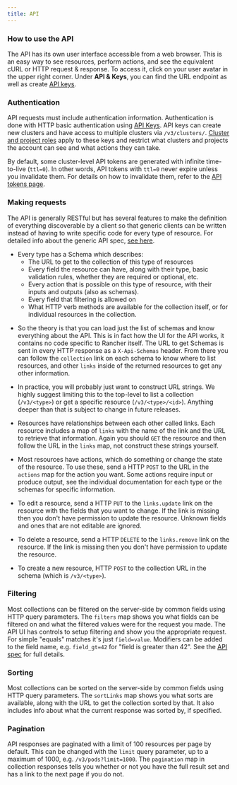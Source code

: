 ```yaml
---
title: API
---
```


### How to use the API

The API has its own user interface accessible from a web browser. This is an easy way to see resources, perform actions, and see the equivalent cURL or HTTP request & response. To access it, click on your user avatar in the upper right corner. Under **API & Keys**, you can find the URL endpoint as well as create [API keys](/docs/user-settings/api-keys/).

### Authentication

API requests must include authentication information. Authentication is done with HTTP basic authentication using [API Keys](/docs/user-settings/api-keys/). API keys can create new clusters and have access to multiple clusters via `/v3/clusters/`. [Cluster and project roles](/docs/admin-settings/rbac/cluster-project-roles/) apply to these keys and restrict what clusters and projects the account can see and what actions they can take.

By default, some cluster-level API tokens are generated with infinite time-to-live (`ttl=0`). In other words, API tokens with `ttl=0` never expire unless you invalidate them. For details on how to invalidate them, refer to the [API tokens page](/docs/api/api-tokens).

### Making requests

The API is generally RESTful but has several features to make the definition of everything discoverable by a client so that generic clients can be written instead of having to write specific code for every type of resource. For detailed info about the generic API spec, [see here](https://github.com/rancher/api-spec/blob/master/specification.md).

- Every type has a Schema which describes:
  - The URL to get to the collection of this type of resources
  - Every field the resource can have, along with their type, basic validation rules, whether they are required or optional, etc.
  - Every action that is possible on this type of resource, with their inputs and outputs (also as schemas).
  - Every field that filtering is allowed on
  - What HTTP verb methods are available for the collection itself, or for individual resources in the collection.

* So the theory is that you can load just the list of schemas and know everything about the API. This is in fact how the UI for the API works, it contains no code specific to Rancher itself. The URL to get Schemas is sent in every HTTP response as a `X-Api-Schemas` header. From there you can follow the `collection` link on each schema to know where to list resources, and other `links` inside of the returned resources to get any other information.

* In practice, you will probably just want to construct URL strings. We highly suggest limiting this to the top-level to list a collection (`/v3/<type>`) or get a specific resource (`/v3/<type>/<id>`). Anything deeper than that is subject to change in future releases.

* Resources have relationships between each other called links. Each resource includes a map of `links` with the name of the link and the URL to retrieve that information. Again you should `GET` the resource and then follow the URL in the `links` map, not construct these strings yourself.

* Most resources have actions, which do something or change the state of the resource. To use these, send a HTTP `POST` to the URL in the `actions` map for the action you want. Some actions require input or produce output, see the individual documentation for each type or the schemas for specific information.

* To edit a resource, send a HTTP `PUT` to the `links.update` link on the resource with the fields that you want to change. If the link is missing then you don't have permission to update the resource. Unknown fields and ones that are not editable are ignored.

* To delete a resource, send a HTTP `DELETE` to the `links.remove` link on the resource. If the link is missing then you don't have permission to update the resource.

* To create a new resource, HTTP `POST` to the collection URL in the schema (which is `/v3/<type>`).

### Filtering

Most collections can be filtered on the server-side by common fields using HTTP query parameters. The `filters` map shows you what fields can be filtered on and what the filtered values were for the request you made. The API UI has controls to setup filtering and show you the appropriate request. For simple "equals" matches it's just `field=value`. Modifiers can be added to the field name, e.g. `field_gt=42` for "field is greater than 42". See the [API spec](https://github.com/rancher/api-spec/blob/master/specification.md#filtering) for full details.

### Sorting

Most collections can be sorted on the server-side by common fields using HTTP query parameters. The `sortLinks` map shows you what sorts are available, along with the URL to get the collection sorted by that. It also includes info about what the current response was sorted by, if specified.

### Pagination

API responses are paginated with a limit of 100 resources per page by default. This can be changed with the `limit` query parameter, up to a maximum of 1000, e.g. `/v3/pods?limit=1000`. The `pagination` map in collection responses tells you whether or not you have the full result set and has a link to the next page if you do not.
